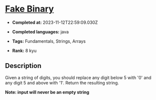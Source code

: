 # [Fake Binary](https://www.codewars.com/kata/57eae65a4321032ce000002d)

- **Completed at:** 2023-11-12T22:59:09.030Z

- **Completed languages:** java

- **Tags:** Fundamentals, Strings, Arrays

- **Rank:** 8 kyu

## Description

Given a string of digits, you should replace any digit below 5 with '0' and any digit 5 and above with '1'. Return the resulting string.

**Note: input will never be an empty string**
